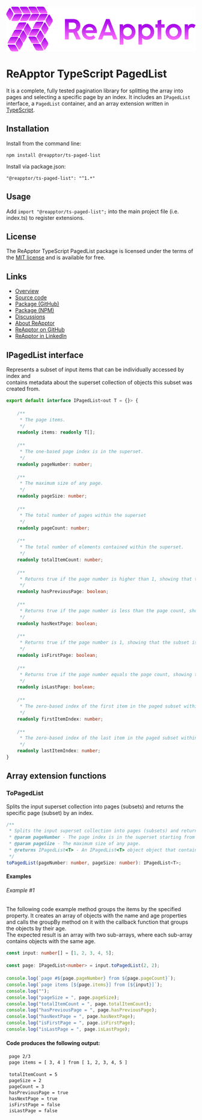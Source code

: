 ![ReApptor](https://raw.githubusercontent.com/ReApptor/ReApptor.TypeScript.PagedList/main/ReApptor.png)
# ReApptor TypeScript PagedList

It is a complete, fully tested pagination library for splitting the array into pages and selecting a specific page by an index.
It includes an `IPagedList` interface, a `PagedList` container, and an array extension written in [TypeScript](https://www.typescriptlang.org/).

## Installation

Install from the command line:

```npm
npm install @reapptor/ts-paged-list
```

Install via package.json:

```npm
"@reapptor/ts-paged-list": "^1.*"
```

## Usage

Add `import "@reapptor/ts-paged-list";` into the main project file (i.e. index.ts) to register extensions.

## License

The ReApptor TypeScript PagedList package is licensed under the terms of the [MIT license](https://raw.githubusercontent.com/ReApptor/ReApptor.TypeScript.PagedList/main/LICENSE.md) and is available for free.

## Links
- [Overview](https://reapptor.github.io/ReApptor.TypeScript.PagedList/)
- [Source code](https://github.com/ReApptor/ReApptor.TypeScript.PagedList)
- [Package (GitHub)](https://github.com/ReApptor/ReApptor.TypeScript.PagedList/pkgs/npm/ts-paged-list)
- [Package (NPM)](https://www.npmjs.com/package/@reapptor/ts-paged-list)
- [Discussions](https://github.com/ReApptor/ReApptor.TypeScript.PagedList/discussions)
- [About ReApptor](https://www.reapptor.com)
- [ReApptor on GitHub](https://github.com/ReApptor)
- [ReApptor in LinkedIn](https://www.linkedin.com/company/reapptor/)

## IPagedList interface
Represents a subset of input items that can be individually accessed by index and\
contains metadata about the superset collection of objects this subset was created from.
```typescript
export default interface IPagedList<out T = {}> {

    /**
     * The page items.
     */
    readonly items: readonly T[];

    /**
     * The one-based page index is in the superset.
     */
    readonly pageNumber: number;

    /**
     * The maximum size of any page.
     */
    readonly pageSize: number;

    /**
     * The total number of pages within the superset
     */
    readonly pageCount: number;

    /**
     * The total number of elements contained within the superset.
     */
    readonly totalItemCount: number;

    /**
     * Returns true if the page number is higher than 1, showing that the subset is not the first within the superset.
     */
    readonly hasPreviousPage: boolean;

    /**
     * Returns true if the page number is less than the page count, showing that the subset is not the latest within the superset.
     */
    readonly hasNextPage: boolean;

    /**
     * Returns true if the page number is 1, showing that the subset is the first within the superset.
     */
    readonly isFirstPage: boolean;

    /**
     * Returns true if the page number equals the page count, showing that the subset is the last within the superset.
     */
    readonly isLastPage: boolean;

    /**
     * The zero-based index of the first item in the paged subset within the superset.
     */
    readonly firstItemIndex: number;

    /**
     * The zero-based index of the last item in the paged subset within the superset.
     */
    readonly lastItemIndex: number;
}
```

## Array extension functions

### ToPagedList
Splits the input superset collection into pages (subsets) and returns the specific page (subset) by an index.
```typescript
/**
 * Splits the input superset collection into pages (subsets) and returns the specific page (subset) by an index.
 * @param pageNumber - The page index is in the superset starting from 1.
 * @param pageSize - The maximum size of any page.
 * @returns IPagedList<T> - An IPagedList<T> object object that contains the specified subset and metadata about the input superset collection of objects this subset was created from.
 */
toPagedList(pageNumber: number, pageSize: number): IPagedList<T>;
```
#### Examples

###### Example #1
The following code example method groups the items by the specified property.
It creates an array of objects with the name and age properties and calls
the groupBy method on it with the callback function that groups the objects
by their age.\
The expected result is an array with two sub-arrays, where each sub-array
contains objects with the same age.

```typescript
const input: number[] = [1, 2, 3, 4, 5];

const page: IPagedList<number> = input.toPagedList(2, 2);

console.log(`page #${page.pageNumber} from ${page.pageCount}`);
console.log(`page items [${page.items}] from [${input}]`);
console.log("");
console.log("pageSize = ", page.pageSize);
console.log("totalItemCount = ", page.totalItemCount);
console.log("hasPreviousPage = ", page.hasPreviousPage);
console.log("hasNextPage = ", page.hasNextPage);
console.log("isFirstPage = ", page.isFirstPage);
console.log("isLastPage = ", page.isLastPage);
```
#### Code produces the following output:
```
 page 2/3
 page items = [ 3, 4 ] from [ 1, 2, 3, 4, 5 ]
 
 totalItemCount = 5
 pageSize = 2
 pageCount = 3
 hasPreviousPage = true
 hasNextPage = true
 isFirstPage = false
 isLastPage = false
```